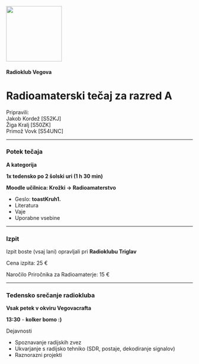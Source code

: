 <img src="images/RKV_logo.svg" width=150>

#### Radioklub Vegova

# Radioamaterski tečaj za razred A

Pripravili:  
Jakob Kordež \[S52KJ]  
Žiga Kralj \[S50ZK]  
Primož Vovk \[S54UNC]

----

### Potek tečaja

**A kategorija**

**1x tedensko po 2 šolski uri (1 h 30 min)**

**Moodle učilnica: Krožki -> Radioamaterstvo**
- Geslo: **toastKruh1.**
- Literatura
- Vaje
- Uporabne vsebine

----

### Izpit

Izpit boste (vsaj lani) opravljali pri **Radioklubu Triglav**

Cena izpita: 25 €

Naročilo Priročnika za Radioamaterje: 15 €

----

### Tedensko srečanje radiokluba

**Vsak petek v okviru Vegovacrafta**

**13:30** - **kolker bomo :)**

Dejavnosti
- Spoznavanje radijskih zvez
- Ukvarjanje s radijsko tehniko (SDR, postaje, dekodiranje signalov)
- Raznorazni projekti
